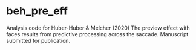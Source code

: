 # beh_pre_eff
Analysis code for Huber-Huber &amp; Melcher (2020) The preview effect with faces results from predictive processing across the saccade. Manuscript submitted for publication.
